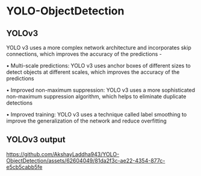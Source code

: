 # YOLO-ObjectDetection

## YOLOv3
YOLO v3 uses a more complex network architecture and incorporates skip connections, which improves the accuracy of the predictions - 

• Multi-scale predictions: YOLO v3 uses anchor boxes of different sizes to detect objects at different scales, which improves the accuracy of the predictions

• Improved non-maximum suppression: YOLO v3 uses a more sophisticated non-maximum suppression algorithm, which helps to eliminate duplicate detections

• Improved training: YOLO v3 uses a technique called label smoothing to improve the generalization of the network and reduce overfitting


## YOLOv3 output


https://github.com/AkshayLaddha943/YOLO-ObjectDetection/assets/62604049/81da2f3c-ae22-4354-877c-e5cb5cabb5fe

